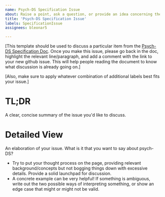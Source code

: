 ```yaml
---
name: Psych-DS Specification Issue
about: Raise a point, ask a question, or provide an idea concerning the psych-DS schema, including specific rules and requirements, organizational issues with the linkML model, extensions to the model, etc.
title: 'Psych-DS Specification Issue'
labels: SpecificationIssue
assignees: bleonar5

---
```


[This template should be used to discuss a particular item from the [Psych-DS Specification Doc](https://docs.google.com/document/d/1u8o5jnWk0Iqp_J06PTu5NjBfVsdoPbBhstht6W0fFp0/edit).  Once you make this issue, please go back in the doc, highlight the relevant line/paragraph, and add a comment with the link to your new github issue. This will help people reading the document to know what discussion is already going on.] 

[Also, make sure to apply whatever combination of additional labels best fits your issue.]

# TL;DR
A clear, concise summary of the issue you'd like to discuss.

# Detailed View
An elaboration of your issue. What is it that you want to say about psych-DS?

* Try to put your thought process on the page, providing relevant background/concepts but not bogging things down with excessive details. Provide a solid launchpad for discussion.
* A concrete example can be very helpful! If something is ambiguous, write out the two possible ways of interpreting something, or show an edge case that might or might not be valid. 

